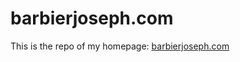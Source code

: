 # barbierjoseph.com

This is the repo of my homepage: [barbierjoseph.com](https://www.barbierjoseph.com)
